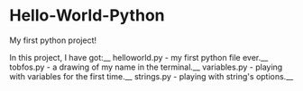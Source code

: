 # Hello-World-Python
My first python project!

In this project, I have got:__
helloworld.py - my first python file ever.__
tobfos.py - a drawing of my name in the terminal.__
variables.py - playing with variables for the first time.__
strings.py - playing with string's options.__
